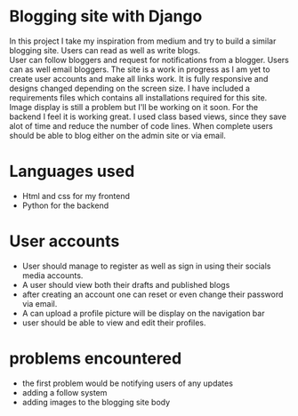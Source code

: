 # Blogging site with Django
In this project I take my inspiration from medium and try to build a similar blogging site.
Users can read as well as write blogs.<br> User can follow bloggers and request for notifications from a blogger. Users can as well email bloggers.
The site is a work in progress as I am yet to create user accounts and make all links work. It is fully responsive and designs changed depending on the screen size.
I have included a requirements files which contains all installations required for this site. Image display is still a problem but I'll be working on it soon.
For the backend I feel it is working great. I used class based views, since they save alot of time and reduce the number of code lines.
When complete users should be able to blog either on the admin site or via email. 

# Languages used
- Html and css for my frontend
- Python for the backend

# User accounts
- User should manage to register as well as sign in using their socials media accounts.
- A user should view both their drafts and published blogs
- after creating an account one can reset or even change their password via email.
- A can upload a profile picture will be display on the navigation bar
- user should be able to view and edit their profiles.

# problems encountered
- the first problem would be notifying users of any updates
- adding a follow system
- adding images to the blogging site body
